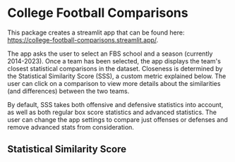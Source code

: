 # College Football Comparisons

This package creates a streamlit app that can be found here: https://college-football-comparisons.streamlit.app/.

The app asks the user to select an FBS school and a season (currently 2014-2023). Once a team has been selected, the app displays the team's closest statistical comparisons in the dataset. Closeness is determined by the Statistical Similarity Score (SSS), a custom metric explained below. The user can click on a comparison to view more details about the similarities (and differences) between the two teams.

By default, SSS takes both offensive and defensive statistics into account, as well as both regular box score statistics and advanced statistics. The user can change the app settings to compare just offenses or defenses and remove advanced stats from consideration.

## Statistical Similarity Score
 

